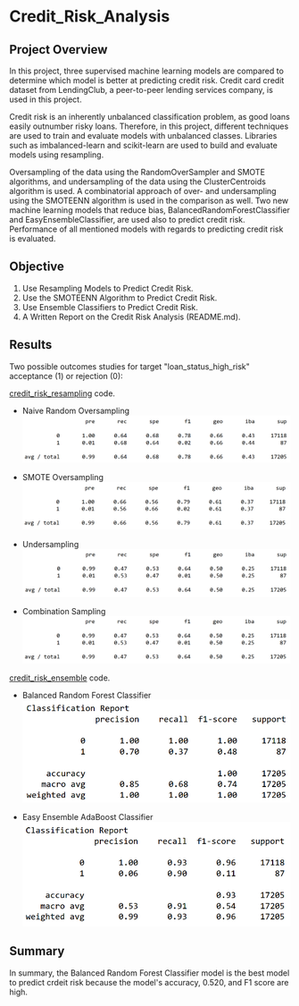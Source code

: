 # Credit_Risk_Analysis

## Project Overview
In this project, three supervised machine learning models are compared to determine which model is better at predicting credit risk. Credit card credit dataset from LendingClub, a peer-to-peer lending services company, is used in this project. 

Credit risk is an inherently unbalanced classification problem, as good loans easily outnumber risky loans. Therefore, in this project, different techniques are used to train and evaluate models with unbalanced classes. Libraries such as imbalanced-learn and scikit-learn are used to build and evaluate models using resampling. 

Oversampling of the data using the RandomOverSampler and SMOTE algorithms, and undersampling of the data using the ClusterCentroids algorithm is used. A combinatorial approach of over- and undersampling using the SMOTEENN algorithm is used in the comparison as well. Two new machine learning models that reduce bias, BalancedRandomForestClassifier and EasyEnsembleClassifier, are used also to predict credit risk. Performance of all mentioned models with regards to predicting credit risk is evaluated. 

## Objective

1. Use Resampling Models to Predict Credit Risk.
2. Use the SMOTEENN Algorithm to Predict Credit Risk.
3. Use Ensemble Classifiers to Predict Credit Risk.
4. A Written Report on the Credit Risk Analysis (README.md).

## Results
Two possible outcomes studies for target "loan_status_high_risk" acceptance (1) or rejection (0):

[credit_risk_resampling](https://github.com/MSF2141/Credit_Risk_Analysis/blob/e3dac1e8ea263f2918c6b63b685fed13fe9cc7f9/credit_risk_resampling.ipynb) code.
- Naive Random Oversampling
![Naive%20Random%20Oversampling](https://github.com/MSF2141/Credit_Risk_Analysis/blob/7d7c69787617c3d44effb85f8161b18b11a94422/Naive%20Random%20Oversampling.png)

- SMOTE Oversampling
![SMOTE%20Oversampling](https://github.com/MSF2141/Credit_Risk_Analysis/blob/3f1b7078ffc8ec7be978daa47b67d49858cf29de/SMOTE%20Oversampling.png)

- Undersampling
![Undersampling](https://github.com/MSF2141/Credit_Risk_Analysis/blob/22eca598bb69a3b90981b464be6d44eeb1033fe3/Undersampling.png)

- Combination Sampling
![Combination%20Sampling](https://github.com/MSF2141/Credit_Risk_Analysis/blob/170429c251b950adecf3cecb8ce9542b18a48115/Combination%20Sampling.png)

[credit_risk_ensemble](https://github.com/MSF2141/Credit_Risk_Analysis/blob/7655b560c59b14e564967f4d5894a8f54e769352/credit_risk_ensemble.ipynb) code.
- Balanced Random Forest Classifier
![Balanced%20Random%20Forest%20Classifier](https://github.com/MSF2141/Credit_Risk_Analysis/blob/81fad012eedc5876ff4b430e7dc04c8cc01a2143/Balanced%20Random%20Forest%20Classifier.png)

- Easy Ensemble AdaBoost Classifier 
![Easy%20Ensemble%20AdaBoost%20Classifier](https://github.com/MSF2141/Credit_Risk_Analysis/blob/4c588a71d47cdd60d5b24cf4dc166285ccf4d9a7/Easy%20Ensemble%20AdaBoost%20Classifier.png)


## Summary
In summary, the Balanced Random Forest Classifier model is the best model to predict crdeit risk because the model's accuracy, 0.520, and F1 score are high.



